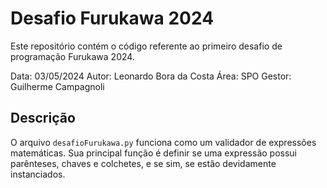 # Desafio Furukawa 2024

Este repositório contém o código referente ao primeiro desafio de programação Furukawa 2024.

Data: 03/05/2024
Autor: Leonardo Bora da Costa
Área: SPO
Gestor: Guilherme Campagnoli

## Descrição

O arquivo `desafioFurukawa.py` funciona como um validador de expressões matemáticas. Sua principal função é definir se uma expressão possui parênteses, chaves e colchetes, e se sim, se estão devidamente instanciados.

